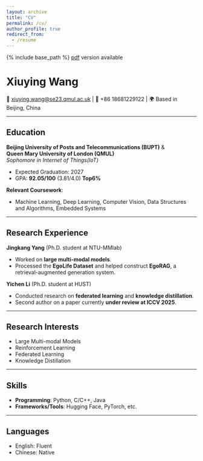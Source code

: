 ```yaml
---
layout: archive
title: "CV"
permalink: /cv/
author_profile: true
redirect_from:
  - /resume
---
```


{% include base_path %}
[pdf](https://leowang980.github.io/files/XiuyingWang.pdf) version available
# Xiuying Wang

📧 xiuying.wang@se23.qmul.ac.uk | 📱 +86 18681229122 | 🌍 Based in Beijing, China

---

## Education

**Beijing University of Posts and Telecommunications (BUPT)** &  
**Queen Mary University of London (QMUL)**  
*Sophomore in Internet of Things(IoT)*  
- Expected Graduation: 2027  
- GPA: **92.05/100** (3.81/4.0) **Top6%**

**Relevant Coursework**:  
- Machine Learning, Deep Learning, Computer Vision, Data Structures and Algorithms, Embedded Systems

---

## Research Experience

**Jingkang Yang** (Ph.D. student at NTU-MMlab)  
- Worked on **large multi-modal models**.  
- Processed the **EgoLife Dataset** and helped construct **EgoRAG**, a retrieval-augmented generation system.

**Yichen Li** (Ph.D. student at HUST)  
- Conducted research on **federated learning** and **knowledge distillation**.  
- Second author on a paper currently **under review at ICCV 2025**.

---

## Research Interests

- Large Multi-modal Models 
- Reinforcement Learning
- Federated Learning  
- Knowledge Distillation

---

## Skills

- **Programming**: Python, C/C++, Java
- **Frameworks/Tools**: Hugging Face, PyTorch, etc.

---

## Languages

- English: Fluent  
- Chinese: Native

